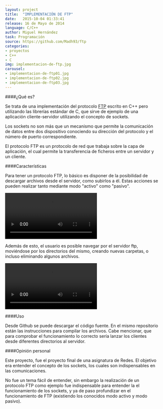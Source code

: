 ```yaml
---
layout: project
title:  "IMPLEMENTACIÓN DE FTP"
date:   2015-10-04 01:33:41
release: 16 de Mayo de 2014
language: C/C++
author: Miguel Hernández
task: Programación
source: https://github.com/Madh93/ftp
categories:
- proyectos
- C++
- C
img: implementacion-de-ftp.jpg
carousel:
- implementacion-de-ftp01.jpg
- implementacion-de-ftp02.jpg
- implementacion-de-ftp03.jpg
---
```


####¿Qué es?

Se trata de una implementación del protocolo [FTP](https://es.wikipedia.org/wiki/File_Transfer_Protocol) escrito en C++ pero utilizando las librerías estándar de C, que sirve de ejemplo de una aplicación cliente-servidor utilizando el concepto de sockets. 

Los sockets no son más que un mecanismo que permite la comunicación de datos entre dos dispositivo conociendo su dirección del protocolo y el número de puerto correspondiente.

El protocolo FTP es un protocolo de red que trabaja sobre la capa de aplicación, el cual permite la transferencia de ficheros entre un servidor y un cliente.

####Características

Para tener un protocolo FTP, lo básico es disponer de la posibilidad de descargar archivos desde el servidor, como subirlos a él. Estas acciones se pueden realizar tanto mediante modo "activo" como "pasivo".

<video autoplay="" controls="" loop="" class="video-js vjs-default-skin col-lg-12" data-setup="{}">
  <source src="http://zippy.gfycat.com/FocusedDistantHuman.webm" type="video/webm">
</video>

Además de esto, el usuario es posible navegar por el servidor ftp, moviéndose por los directorios del mismo, creando nuevas carpetas, o incluso eliminando algunos archivos.

<video autoplay="" controls="" loop="" class="video-js vjs-default-skin col-lg-12" data-setup="{}">
  <source src="http://zippy.gfycat.com/WeeklyMadFattaileddunnart.webm" type="video/webm">
</video>
<br>

####Uso

Desde Github se puede descargar el código fuente. En el mismo repositorio están las instrucciones para compilar los archivos. Cabe mencionar, que para comprobar el funcionamiento lo correcto sería lanzar los clientes desde diferentes directorios al servidor.

####Opinión personal

Este proyecto, fue el proyecto final de una asignatura de Redes. El objetivo era entender el concepto de los sockets, los cuales son indispensables en las comunicaciones. 

No fue un tema fácil de entender, sin embargo la realización de un protocolo FTP como ejemplo fue indispensable para entender la el funcionamiento de los sockets, y ya de paso profundizar en el funcionamiento de FTP (existiendo los conocidos modo activo y modo pasivo).